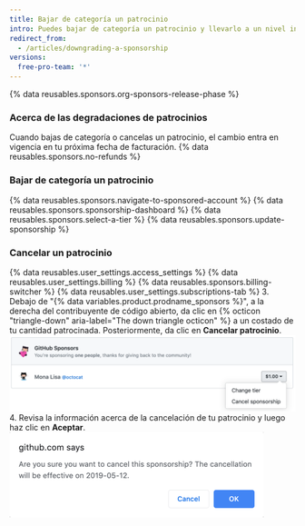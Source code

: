 ```yaml
---
title: Bajar de categoría un patrocinio
intro: Puedes bajar de categoría un patrocinio y llevarlo a un nivel inferior, o bien cancelar tu patrocinio.
redirect_from:
  - /articles/downgrading-a-sponsorship
versions:
  free-pro-team: '*'
---
```


{% data reusables.sponsors.org-sponsors-release-phase %}

### Acerca de las degradaciones de patrocinios

Cuando bajas de categoría o cancelas un patrocinio, el cambio entra en vigencia en tu próxima fecha de facturación. {% data reusables.sponsors.no-refunds %}

### Bajar de categoría un patrocinio

{% data reusables.sponsors.navigate-to-sponsored-account %}
{% data reusables.sponsors.sponsorship-dashboard %}
{% data reusables.sponsors.select-a-tier %}
{% data reusables.sponsors.update-sponsorship %}

### Cancelar un patrocinio

{% data reusables.user_settings.access_settings %}
{% data reusables.user_settings.billing %}
{% data reusables.sponsors.billing-switcher %}
{% data reusables.user_settings.subscriptions-tab %}
3. Debajo de "{% data variables.product.prodname_sponsors %}", a la derecha del contribuyente de código abierto, da clic en {% octicon "triangle-down" aria-label="The down triangle octicon" %} a un costado de tu cantidad patrocinada. Posteriormente, da clic en **Cancelar patrocinio**. ![Botón Cancelar patrocinio](/assets/images/help/billing/edit-sponsor-billing.png)
4. Revisa la información acerca de la cancelación de tu patrocinio y luego haz clic en **Aceptar**. ![Casilla de confirmación de cancelación](/assets/images/help/billing/confirm-sponsorship-cancellation.png)
